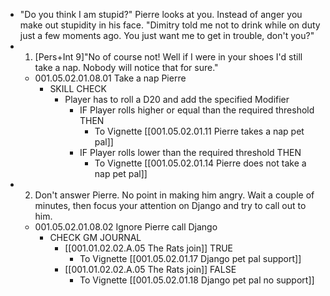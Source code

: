 - "Do you think I am stupid?" Pierre looks at you. Instead of anger you make out stupidity in his face. "Dimitry told me not to drink while on duty just a few moments ago. You just want me to get in trouble, don't you?"
- 1. [Pers+Int 9]"No of course not! Well if I were in your shoes I'd still take a nap. Nobody will notice that for sure."
	- 001.05.02.01.08.01 Take a nap Pierre
		- SKILL CHECK
			- Player has to roll a D20 and add the specified Modifier
				- IF Player rolls higher or equal than the required threshold THEN
					- To Vignette [[001.05.02.01.11 Pierre takes a nap pet pal]]
				- IF Player rolls lower than the required threshold THEN
					- To Vignette [[001.05.02.01.14 Pierre does not take a nap pet pal]]
- 2. Don't answer Pierre. No point in making him angry. Wait a couple of minutes, then focus your attention on Django and try to call out to him.
	- 001.05.02.01.08.02 Ignore Pierre call Django
		- CHECK GM JOURNAL
			- [[001.01.02.02.A.05 The Rats join]] TRUE
				- To Vignette [[001.05.02.01.17 Django pet pal support]]
			- [[001.01.02.02.A.05 The Rats join]] FALSE
				- To Vignette [[001.05.02.01.18 Django pet pal no support]]